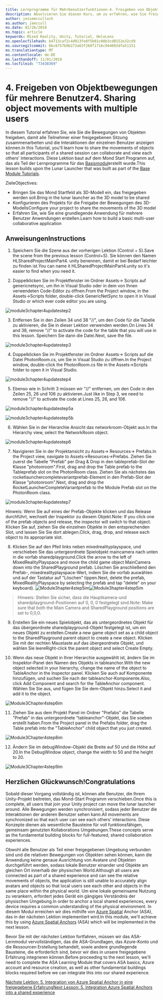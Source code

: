 ```yaml
---
title: Lernprogramme für Mehrbenutzerfunktionen-4. Freigeben von Objektbewegungen mit mehreren Benutzern
description: Absolvieren Sie diesen Kurs, um zu erfahren, wie Sie freigegebene Umgebungen mit mehreren Benutzern in einer hololens 2-Anwendung implementieren.
author: jessemcculloch
ms.author: jemccull
ms.date: 02/26/2019
ms.topic: article
keywords: Mixed Reality, Unity, Tutorial, HoloLens
ms.openlocfilehash: b4713caf2c4d913fe8f5b01c08b3cd0152e32cd9
ms.sourcegitcommit: 6bc6757b9b273a63f260f1716c944603dfa51151
ms.translationtype: MT
ms.contentlocale: de-DE
ms.lasthandoff: 11/01/2019
ms.locfileid: "73438369"
---
```

# <a name="4-sharing-object-movements-with-multiple-users"></a><span data-ttu-id="ebd3e-105">4. Freigeben von Objektbewegungen für mehrere Benutzer</span><span class="sxs-lookup"><span data-stu-id="ebd3e-105">4. Sharing object movements with multiple users</span></span>

<span data-ttu-id="ebd3e-106">In diesem Tutorial erfahren Sie, wie Sie die Bewegungen von Objekten freigeben, damit alle Teilnehmer einer freigegebenen Sitzung zusammenarbeiten und die Interaktionen der einzelnen Benutzer anzeigen können.</span><span class="sxs-lookup"><span data-stu-id="ebd3e-106">In this Tutorial, you'll learn how to share the movements of objects so that all participants of a shared session can collaborate and view each others' interactions.</span></span> <span data-ttu-id="ebd3e-107">Diese Lektion baut auf dem Mond Start Programm auf, das als Teil der Lernprogramme für das [Basismodul](mrlearning-base.md)erstellt wurde.</span><span class="sxs-lookup"><span data-stu-id="ebd3e-107">This lesson builds upon the Lunar Launcher that was built as part of the [Base Module Tutorials](mrlearning-base.md).</span></span>

<span data-ttu-id="ebd3e-108">Ziele</span><span class="sxs-lookup"><span data-stu-id="ebd3e-108">Objectives:</span></span>

- <span data-ttu-id="ebd3e-109">Bringen Sie das Mond Startfeld als 3D-Modell ein, das freigegeben werden soll.</span><span class="sxs-lookup"><span data-stu-id="ebd3e-109">Bring in the lunar launcher as the 3D model to be shared</span></span>
- <span data-ttu-id="ebd3e-110">Konfigurieren des Projekts für die Freigabe der Bewegungen des 3D-Modells</span><span class="sxs-lookup"><span data-stu-id="ebd3e-110">Configure your project to share the movements of the 3D model</span></span>
- <span data-ttu-id="ebd3e-111">Erfahren Sie, wie Sie eine grundlegende Anwendung für mehrere Benutzer Anwendungen erstellen.</span><span class="sxs-lookup"><span data-stu-id="ebd3e-111">Learn how to build a basic multi-user collaborative application</span></span>

## <a name="instructions"></a><span data-ttu-id="ebd3e-112">Anweisungen</span><span class="sxs-lookup"><span data-stu-id="ebd3e-112">Instructions</span></span>


1. <span data-ttu-id="ebd3e-113">Speichern Sie die Szene aus der vorherigen Lektion (Control + S).</span><span class="sxs-lookup"><span data-stu-id="ebd3e-113">Save the scene from the previous lesson (Control+S).</span></span> <span data-ttu-id="ebd3e-114">Sie können den Namen HLSharedProjectMainPart4. unity benennen, damit er bei Bedarf leichter zu finden ist.</span><span class="sxs-lookup"><span data-stu-id="ebd3e-114">You can name it HLSharedProjectMainPart4.unity so it's easier to find when you need it.</span></span>

2. <span data-ttu-id="ebd3e-115">Doppelklicken Sie im Projektfenster im Ordner Assets-> Scripts auf genericnetsync, um ihn in Visual Studio oder in dem von Ihnen verwendeten Code-Editor zu öffnen.</span><span class="sxs-lookup"><span data-stu-id="ebd3e-115">From the Project window, in the Assets->Scripts folder, double-click GenericNetSync to open it in Visual Studio or which ever code editor you are using.</span></span>  

![module3chapter4updatestep2](images/module3chapter4updatestep2.png)

3. <span data-ttu-id="ebd3e-117">Entfernen Sie in den Zeilen 34 und 38 "//", um den Code für die Tabelle zu aktivieren, die Sie in dieser Lektion verwenden werden.</span><span class="sxs-lookup"><span data-stu-id="ebd3e-117">On Lines 34 and 38, remove "//" to activate the code for the table that you will use in this lesson.</span></span> <span data-ttu-id="ebd3e-118">Speichern Sie dann die Datei.</span><span class="sxs-lookup"><span data-stu-id="ebd3e-118">Next, save the file.</span></span> 

![module3chapter4updatestep3](images/module3chapter4updatestep3.png)

4. <span data-ttu-id="ebd3e-120">Doppelklicken Sie im Projektfenster im Ordner Assets-> Scripts auf die Datei PhotonRoom.cs, um Sie in Visual Studio zu öffnen.</span><span class="sxs-lookup"><span data-stu-id="ebd3e-120">In the Project window, double-click the PhotonRoom.cs file in the Assets->Scripts folder to open it in Visual Studio.</span></span> 

![module3chapter4updatestep4](images/module3chapter4updatestep4.png)

5. <span data-ttu-id="ebd3e-122">Ebenso wie in Schritt 3 müssen wir "//" entfernen, um den Code in den Zeilen 25, 26 und 106 zu aktivieren.</span><span class="sxs-lookup"><span data-stu-id="ebd3e-122">Just like in Step 3, we need to remove "//" to activate the code at Lines 25, 26, and 106.</span></span>

![module3chapter4updatestep5a](images/module3chapter4updatestep5a.png) 

![module3chapter4updatestep5b](images/module3chapter4updatestep5b.png)

6. <span data-ttu-id="ebd3e-125">Wählen Sie in der Hierarchie Ansicht das networkroom-Objekt aus.</span><span class="sxs-lookup"><span data-stu-id="ebd3e-125">In the Hierarchy view, select the NetworkRoom object.</span></span>

![module3chapter4updatestep6](images/module3chapter4updatestep6.png)

7. <span data-ttu-id="ebd3e-127">Navigieren Sie in der Projektansicht zu Assets-> Resources-> Prefabs.</span><span class="sxs-lookup"><span data-stu-id="ebd3e-127">In the Project view, navigate to Assets->Resources->Prefabs.</span></span> <span data-ttu-id="ebd3e-128">Ziehen Sie zuerst die Tabelle "Prefab" per Drag & Drop in den tableprefab-Slot der Klasse "photonroom".</span><span class="sxs-lookup"><span data-stu-id="ebd3e-128">First, drag and drop the Table prefab to the Tableprefab slot on the PhotonRoom class.</span></span> <span data-ttu-id="ebd3e-129">Ziehen Sie als nächstes das rocketlaunchercompletevariantprefab-Element in den Prefab-Slot der Klasse "photonroom".</span><span class="sxs-lookup"><span data-stu-id="ebd3e-129">Next, drag and drop the RocketLauncherCompleteVariantprefab to the Module Prefab slot on the PhotonRoom class.</span></span>

![module3chapter4updatestep7](images/module3chapter4updatestep7.png)

<span data-ttu-id="ebd3e-131">Hinweis: Wenn Sie auf eines der Prefab-Objekte klicken und das Release durchführt, wechselt der Inspektor zu diesem Objekt.</span><span class="sxs-lookup"><span data-stu-id="ebd3e-131">Note: If you click one of the prefab objects and release, the inspector will switch to that object.</span></span> <span data-ttu-id="ebd3e-132">Klicken Sie auf, ziehen Sie die einzelnen Objekte in den entsprechenden Slot, und lassen Sie Sie dort ablegen.</span><span class="sxs-lookup"><span data-stu-id="ebd3e-132">Click, drag, drop, and release each object to its appropriate slot.</span></span>

8. <span data-ttu-id="ebd3e-133">Klicken Sie auf den Pfeil links neben mixedrealityplayspace, und verschieben Sie das untergeordnete Spielobjekt maincamera nach unten in die vorfab sharedplayground.</span><span class="sxs-lookup"><span data-stu-id="ebd3e-133">Click the arrow to the left of MixedRealityPlayspace and move the child game object MainCamera down into the SharedPlayground prefab.</span></span> <span data-ttu-id="ebd3e-134">Löschen Sie anschließend den Prefab-, mixedrealityplayspace-Wert, indem Sie die vorfab auswählen und auf der Tastatur auf "Löschen" tippen.</span><span class="sxs-lookup"><span data-stu-id="ebd3e-134">Next, delete the prefab, MixedRealityPlayspace by selecting the prefab and tap "delete" on your keyboard).</span></span>
<span data-ttu-id="ebd3e-135">![Module3hapter4step5im](images/module3chapter4step5im.PNG)</span><span class="sxs-lookup"><span data-stu-id="ebd3e-135">![Module3hapter4step5im](images/module3chapter4step5im.PNG)</span></span>

><span data-ttu-id="ebd3e-136">Hinweis: Stellen Sie sicher, dass die Hauptkamera-und sharedplayground-Positionen auf 0, 0, 0 festgelegt sind.</span><span class="sxs-lookup"><span data-stu-id="ebd3e-136">Note:  Make sure that both the Main Camera and SharedPlayground positions are set to 0,0,0.</span></span>
>

9. <span data-ttu-id="ebd3e-137">Erstellen Sie ein neues Spielobjekt, das als untergeordnetes Objekt für das übergeordnete sharedplayground-Objekt festgelegt ist, um ein neues Objekt zu erstellen.</span><span class="sxs-lookup"><span data-stu-id="ebd3e-137">Create a new game object set as a child object to the SharedPlayground parent object to create a new object.</span></span> <span data-ttu-id="ebd3e-138">Klicken Sie mit der rechten Maustaste auf das übergeordnete Objekt, und wählen Sie leere</span><span class="sxs-lookup"><span data-stu-id="ebd3e-138">Right-click the parent object and select Create Empty.</span></span> 

10. <span data-ttu-id="ebd3e-139">Wenn das neue Objekt in Ihrer Hierarchie ausgewählt ist, ändern Sie im Inspektor-Panel den Namen des Objekts in tableanchor.</span><span class="sxs-lookup"><span data-stu-id="ebd3e-139">With the new object selected in your hierarchy, change the name of the object to TableAnchor in the Inspector panel.</span></span> <span data-ttu-id="ebd3e-140">Klicken Sie auch auf Komponente hinzufügen, und suchen Sie nach der tableanchor-Komponente.</span><span class="sxs-lookup"><span data-stu-id="ebd3e-140">Also, click Add Component and search for the TableAnchor component.</span></span> <span data-ttu-id="ebd3e-141">Wählen Sie Sie aus, und fügen Sie Sie dem-Objekt hinzu.</span><span class="sxs-lookup"><span data-stu-id="ebd3e-141">Select it and add it to the object.</span></span> 

![Module3Chapter4step6im](images/module3chapter4step7im.PNG)

11. <span data-ttu-id="ebd3e-143">Ziehen Sie aus dem Projekt Panel im Ordner "Prefabs" die Tabelle "Prefab" in das untergeordnete "tableanchor"-Objekt, das Sie soeben erstellt haben.</span><span class="sxs-lookup"><span data-stu-id="ebd3e-143">From the Project panel in the Prefabs folder, drag the Table prefab into the "TableAnchor" child object that you just created.</span></span>

![Module3Chapter4step8im](images/module3chapter4step8im.PNG)

12. <span data-ttu-id="ebd3e-145">Ändern Sie im debugWindow-Objekt die Breite auf 50 und die Höhe auf 20.</span><span class="sxs-lookup"><span data-stu-id="ebd3e-145">In the DebugWindow object, change the width to 50 and the height to 20.</span></span>

![Module3Chapter4step9im](images/module3chapter4step11im.PNG)

## <a name="congratulations"></a><span data-ttu-id="ebd3e-147">Herzlichen Glückwunsch!</span><span class="sxs-lookup"><span data-stu-id="ebd3e-147">Congratulations</span></span>


<span data-ttu-id="ebd3e-148">Sobald dieser Vorgang vollständig ist, können alle Benutzer, die Ihrem Unity-Projekt beitreten, das Mond-Start Programm verschieben.</span><span class="sxs-lookup"><span data-stu-id="ebd3e-148">Once this is complete, all users that join your Unity project can move the lunar launcher around.</span></span> <span data-ttu-id="ebd3e-149">Alle Bewegungen werden synchronisiert, sodass jeder Benutzer die Interaktionen der anderen Benutzer sehen kann.</span><span class="sxs-lookup"><span data-stu-id="ebd3e-149">All movements are synchronized so that each user can see each others' interactions.</span></span> <span data-ttu-id="ebd3e-150">Diese Konzepte dienen als wesentliche Bausteine für voll funktionsfähigen, gemeinsam genutzten Kollaborations Umgebungen.</span><span class="sxs-lookup"><span data-stu-id="ebd3e-150">These concepts serve as the fundamental building blocks for full-featured, shared collaboration experiences.</span></span> 

<span data-ttu-id="ebd3e-151">Obwohl alle Benutzer als Teil einer freigegebenen Umgebung verbunden sind und die relativen Bewegungen von Objekten sehen können, kann die Anwendung keine genaue Ausrichtung von Avatare und Objekten durchgeführt werden, sodass lokale Benutzer einander und Objekte am gleichen Ort innerhalb der physischen World.</span><span class="sxs-lookup"><span data-stu-id="ebd3e-151">Although all users are connected as part of a shared experience and can see the relative movements of objects, the application is still unable to accurately align avatars and objects so that local users see each other and objects in the same place within the physical world.</span></span> <span data-ttu-id="ebd3e-152">Um eine lokale gemeinsame Nutzung zu verankern, erfordert jedes Gerät ein gängiges Verständnis der physischen Umgebung.</span><span class="sxs-lookup"><span data-stu-id="ebd3e-152">In order to anchor a local shared experiences, every device requires a common understanding of the physical environment.</span></span> <span data-ttu-id="ebd3e-153">In diesem Modul erreichen wir dies mithilfe von [Azure Spatial](<https://azure.microsoft.com//services/spatial-anchors/>) Anchor (ASA), das in der nächsten Lektion implementiert wird.</span><span class="sxs-lookup"><span data-stu-id="ebd3e-153">In this module, we'll achieve this by using [Azure Spatial Anchors](<https://azure.microsoft.com//services/spatial-anchors/>) (ASA) which will be implemented in the next lesson.</span></span>

<span data-ttu-id="ebd3e-154">Bevor Sie mit der nächsten Lektion fortfahren, müssen wir das ASA-Lernmodul vervollständigen, das die ASA-Grundlagen, das Azure-Konto und die Ressourcen Erstellung behandelt, sowie andere grundlegende Bausteine, die erforderlich sind, bevor wir dies in unsere freigegebene Erfahrung integrieren können.</span><span class="sxs-lookup"><span data-stu-id="ebd3e-154">Before proceeding to the next lesson, we'll need to complete the ASA Learning Module that covers ASA basics, Azure account and resource creation, as well as other fundamental buildings blocks required before we can integrate this into our shared experience.</span></span>

<span data-ttu-id="ebd3e-155">[Nächste Lektion: 5. Integration von Azure Spatial Anchor in eine freigegebene Erfahrung](mrlearning-sharing(photon)-ch5.md)</span><span class="sxs-lookup"><span data-stu-id="ebd3e-155">[Next Lesson: 5. Integration Azure Spatial Anchors into a shared experience](mrlearning-sharing(photon)-ch5.md)</span></span>

